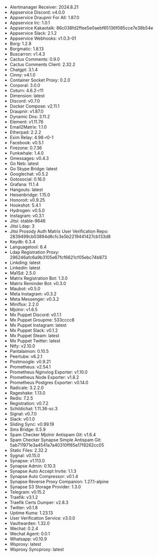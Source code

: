 * Alertmanager Receiver: 2024.8.21
* Appservice Discord: v4.0.0
* Appservice Draupnir For All: 1.87.0
* Appservice Irc: 1.0.1
* Appservice Kakaotalk: 86c038fd2ffee5e0aebf65136f085cce7e38b54e
* Appservice Slack: 2.1.2
* Appservice Webhooks: v1.0.3-01
* Borg: 1.2.8
* Borgmatic: 1.8.13
* Buscarron: v1.4.3
* Cactus Comments: 0.9.0
* Cactus Comments Client: 2.32.2
* Chatgpt: 3.1.4
* Cinny: v4.1.0
* Container Socket Proxy: 0.2.0
* Corporal: 3.0.0
* Coturn: 4.6.2-r11
* Dimension: latest
* Discord: v0.7.0
* Docker Compose: v2.11.1
* Draupnir: v1.87.0
* Dynamic Dns: 3.11.2
* Element: v1.11.76
* Email2Matrix: 1.1.0
* Etherpad: 2.2.2
* Exim Relay: 4.98-r0-1
* Facebook: v0.5.1
* Firezone: 0.7.36
* Funkwhale: 1.4.0
* Gmessages: v0.4.3
* Go Neb: latest
* Go Skype Bridge: latest
* Googlechat: v0.5.2
* Gotosocial: 0.16.0
* Grafana: 11.1.4
* Hangouts: latest
* Heisenbridge: 1.15.0
* Honoroit: v0.9.25
* Hookshot: 5.4.1
* Hydrogen: v0.5.0
* Instagram: v0.3.1
* Jitsi: stable-9646
* Jitsi Ldap: 3
* Jitsi Prosody Auth Matrix User Verification Repo: 2839499cb03894d8cfc3e5b2219441427cb133d8
* Keydb: 6.3.4
* Languagetool: 6.4
* Ldap Registration Proxy: 296246afc6a9b3105e67fcf6621cf05ebc74b873
* Linkding: latest
* Linkedin: latest
* Ma1Sd: 2.5.0
* Matrix Registration Bot: 1.3.0
* Matrix Reminder Bot: v0.3.0
* Maubot: v0.5.0
* Meta Instagram: v0.3.2
* Meta Messenger: v0.3.2
* Miniflux: 2.2.0
* Mjolnir: v1.6.5
* Mx Puppet Discord: v0.1.1
* Mx Puppet Groupme: 533cccc8
* Mx Puppet Instagram: latest
* Mx Puppet Slack: v0.1.2
* Mx Puppet Steam: latest
* Mx Puppet Twitter: latest
* Ntfy: v2.10.0
* Pantalaimon: 0.10.5
* Peertube: v6.2.1
* Postmoogle: v0.9.21
* Prometheus: v2.54.1
* Prometheus Nginxlog Exporter: v1.10.0
* Prometheus Node Exporter: v1.8.2
* Prometheus Postgres Exporter: v0.14.0
* Radicale: 3.2.2.0
* Rageshake: 1.13.0
* Redis: 7.2.5
* Registration: v0.7.2
* Schildichat: 1.11.36-sc.3
* Signal: v0.7.0
* Slack: v0.1.0
* Sliding Sync: v0.99.19
* Sms Bridge: 0.5.9
* Spam Checker Mjolnir Antispam Git: v1.6.4
* Spam Checker Synapse Simple Antispam Git: 5ab711971e3a4541a7a40310ff85e17f8262cc05
* Static Files: 2.32.2
* Sygnal: v0.15.0
* Synapse: v1.113.0
* Synapse Admin: 0.10.3
* Synapse Auto Accept Invite: 1.1.3
* Synapse Auto Compressor: v0.1.4
* Synapse Reverse Proxy Companion: 1.27.1-alpine
* Synapse S3 Storage Provider: 1.3.0
* Telegram: v0.15.2
* Traefik: v3.1.2
* Traefik Certs Dumper: v2.8.3
* Twitter: v0.1.8
* Uptime Kuma: 1.23.13
* User Verification Service: v3.0.0
* Vaultwarden: 1.32.0
* Wechat: 0.2.4
* Wechat Agent: 0.0.1
* Whatsapp: v0.10.9
* Wsproxy: latest
* Wsproxy Syncproxy: latest
